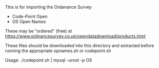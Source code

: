 This is for importing the Ordanance Survey
 - Code-Point Open
 - OS Open Names

These may be "ordered" (free) at https://www.ordnancesurvey.co.uk/opendatadownload/products.html

These files should be downloaded into this directory and extracted before running the appropriate opnames.sh or codepoint.sh

Usage: ./codepoint.sh | mysql -uroot -p OS
